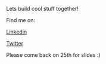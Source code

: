Lets build cool stuff together!

Find me on:

[Linkedin](https://www.linkedin.com/in/krishna-balaga-14908258/)

[Twitter](https://twitter.com/Krishnac71)

Please come back on 25th for slides :)
